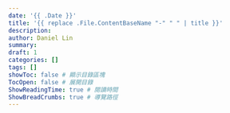 ```yaml
---
date: '{{ .Date }}'
title: '{{ replace .File.ContentBaseName "-" " " | title }}'
description:
author: Daniel Lin
summary:
draft: 1
categories: []
tags: []
showToc: false # 顯示目錄區塊
TocOpen: false # 展開目錄
ShowReadingTime: true # 閱讀時間
ShowBreadCrumbs: true # 導覽路徑
---
```

